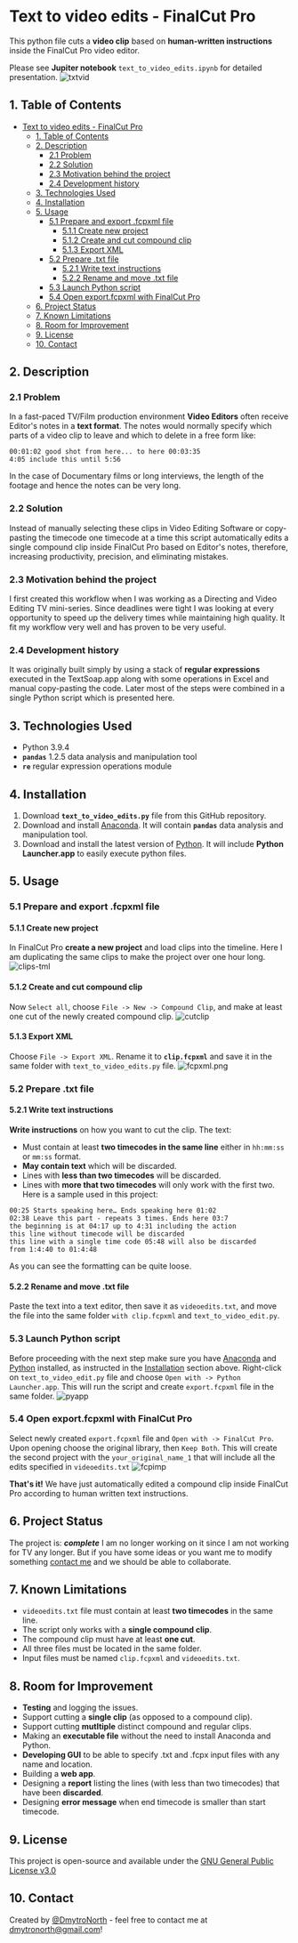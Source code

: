 # Text to video edits - FinalCut Pro

This python file cuts a **video clip** based on **human-written instructions** inside the FinalCut Pro video editor.

Please see **Jupiter notebook** `text_to_video_edits.ipynb` for detailed presentation. ![txtvid](png/txtvid.png)

## 1. Table of Contents

- [Text to video edits - FinalCut Pro](#text-to-video-edits---finalcut-pro)
  - [1. Table of Contents](#1-table-of-contents)
  - [2. Description](#2-description)
    - [2.1 Problem](#21-problem)
    - [2.2 Solution](#22-solution)
    - [2.3 Motivation behind the project](#23-motivation-behind-the-project)
    - [2.4 Development history](#24-development-history)
  - [3. Technologies Used](#3-technologies-used)
  - [4. Installation](#4-installation)
  - [5. Usage](#5-usage)
    - [5.1 Prepare and export .fcpxml file](#51-prepare-and-export-fcpxml-file)
      - [5.1.1 Create new project](#511-create-new-project)
      - [5.1.2 Create and cut compound clip](#512-create-and-cut-compound-clip)
      - [5.1.3 Export XML](#513-export-xml)
    - [5.2 Prepare .txt file](#52-prepare-txt-file)
      - [5.2.1 Write text instructions](#521-write-text-instructions)
      - [5.2.2 Rename and move .txt file](#522-rename-and-move-txt-file)
    - [5.3 Launch Python script](#53-launch-python-script)
    - [5.4 Open export.fcpxml with FinalCut Pro](#54-open-exportfcpxml-with-finalcut-pro)
  - [6. Project Status](#6-project-status)
  - [7. Known Limitations](#7-known-limitations)
  - [8. Room for Improvement](#8-room-for-improvement)
  - [9. License](#9-license)
  - [10. Contact](#10-contact)

<!-- * [License](#license) -->

## 2. Description
### 2.1 Problem
In a fast-paced TV/Film production environment **Video Editors** often receive Editor's notes in a **text format**. The notes would normally specify which parts of a video clip to leave and which to delete in a free form like:
```
00:01:02 good shot from here... to here 00:03:35
4:05 include this until 5:56
``` 
In the case of Documentary films or long interviews, the length of the footage and hence the notes can be very long.

### 2.2 Solution
Instead of manually selecting these clips in Video Editing Software or copy-pasting the timecode one timecode at a time this script automatically edits a single compound clip inside FinalCut Pro based on Editor's notes, therefore, increasing productivity, precision, and eliminating mistakes.

### 2.3 Motivation behind the project
I first created this workflow when I was working as a Directing and Video Editing TV mini-series. Since deadlines were tight I was looking at every opportunity to speed up the delivery times while maintaining high quality. It fit my workflow very well and has proven to be very useful.

### 2.4 Development history
It was originally built simply by using a stack of **regular expressions** executed in the TextSoap.app along with some operations in Excel and manual copy-pasting the code. Later most of the steps were combined in a single Python script which is presented here.

## 3. Technologies Used

- Python 3.9.4
- **`pandas`** 1.2.5 data analysis and manipulation tool
- **`re`** regular expression operations module

## 4. Installation

1. Download **`text_to_video_edits.py`** file from this GitHub repository.
2. Download and install [Anaconda](https://www.anaconda.com/products/individual#macos). It will contain **`pandas`** data analysis and manipulation tool.
3. Download and install the latest version of [Python](https://www.python.org/downloads/macOS). It will include **Python Launcher.app** to easily execute python files.

## 5. Usage
### 5.1 Prepare and export .fcpxml file
#### 5.1.1 Create new project
In FinalCut Pro **create a new project** and load clips into the timeline. Here I am duplicating the same clips to make the project over one hour long.
![clips-tml](png/clips-tml.png)
#### 5.1.2 Create and cut compound clip
Now `Select all`, choose `File -> New -> Compound Clip`, and make at least one cut of the newly created compound clip. ![cutclip](png/cutclip.png)
#### 5.1.3 Export XML
Choose `File -> Export XML`. Rename it to **`clip.fcpxml`** and save it in the same folder with `text_to_video_edits.py` file. ![fcpxml.png](png/fcpxml.png)
### 5.2 Prepare .txt file
#### 5.2.1 Write text instructions
 **Write instructions** on how you want to cut the clip. The text:
* Must contain at least **two timecodes in the same line** either in `hh:mm:ss` or `mm:ss` format.
* **May contain text** which will be discarded. 
* Lines with **less than two timecodes** will be discarded.
* Lines with **more that two timecodes** will only work with the first two. Here is a sample used in this project:

```
00:25 Starts speaking here… Ends speaking here 01:02
02:38 Leave this part - repeats 3 times. Ends here 03:7
the beginning is at 04:17 up to 4:31 including the action
this line without timecode will be discarded
this line with a single time code 05:48 will also be discarded
from 1:4:40 to 01:4:48
```
As you can see the formatting can be quite loose.

#### 5.2.2 Rename and move .txt file
 Paste the text into a text editor, then save it as `videoedits.txt`, and move the file into the same folder `with clip.fcpxml` and `text_to_video_edit.py`.
### 5.3 Launch Python script
Before proceeding with the next step make sure you have [Anaconda](https://www.anaconda.com/products/individual#macos) and [Python](https://www.python.org/downloads/macOS) installed, as instructed in the [Installation](#installation) section above. 
 Right-click on `text_to_video_edit.py` file and choose `Open with -> Python Launcher.app`. This will run the script and create `export.fcpxml` file in the same folder. ![pyapp](png/pyapp.png)

### 5.4 Open export.fcpxml with FinalCut Pro
Select newly created `export.fcpxml` file and `Open with -> FinalCut Pro`. Upon opening choose the original library, then `Keep Both`. This will create the second project with the `your_original_name_1` that will include all the edits specified in `videoedits.txt` ![fcpimp](png/fcpimp.png)

**That's it!** We have just automatically edited a compound clip inside FinalCut Pro according to human written text instructions.

## 6. Project Status

The project is: ***complete***
I am no longer working on it since I am not working for TV any longer. But if you have some ideas or you want me to modify something [contact me](#contact) and we should be able to collaborate.

## 7. Known Limitations
* `videoedits.txt` file must contain at least **two timecodes** in the same line.
* The script only works with a **single compound clip**.
* The compound clip must have at least **one cut**.
* All three files must be located in the same folder.
* Input files must be named `clip.fcpxml` and `videoedits.txt`.
## 8. Room for Improvement

* **Testing** and logging the issues.
* Support cutting a **single clip** (as opposed to a compound clip).
* Support cutting **mutltiple** distinct compound and regular clips.
* Making an **executable file** without the need to install Anaconda and Python.
* **Developing GUI** to be able to specify .txt and .fcpx input files with any name and location.
* Building a **web app**.
* Designing a **report** listing the lines (with less than two timecodes) that have been **discarded**.
* Designing **error message** when end timecode is smaller than start timecode. 

## 9. License

This project is open-source and available under the [GNU General Public License v3.0](https://choosealicense.com/licenses/gpl-3.0/#)

## 10. Contact

Created by [@DmytroNorth](https://github.com/DmytroNorth) - feel free to contact me at dmytronorth@gmail.com!